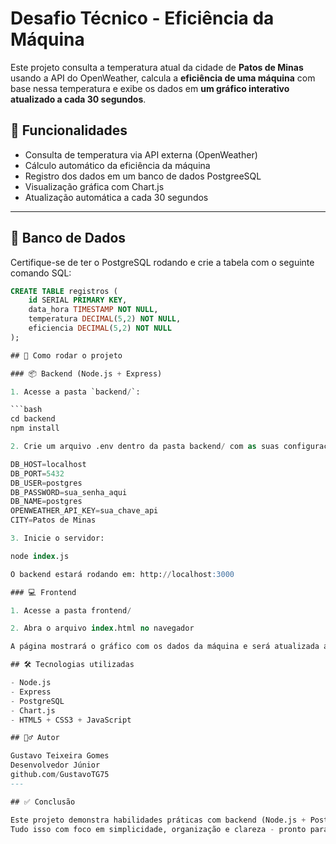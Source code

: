 # Desafio Técnico - Eficiência da Máquina

Este projeto consulta a temperatura atual da cidade de **Patos de Minas** usando a API do OpenWeather, calcula a **eficiência de uma máquina** com base nessa temperatura e exibe os dados em **um gráfico interativo atualizado a cada 30 segundos**.

## 🔧 Funcionalidades

- Consulta de temperatura via API externa (OpenWeather)
- Cálculo automático da eficiência da máquina
- Registro dos dados em um banco de dados PostgreeSQL
- Visualização gráfica com Chart.js
- Atualização automática a cada 30 segundos

---

## 🧱 Banco de Dados

Certifique-se de ter o PostgreSQL rodando e crie a tabela com o seguinte comando SQL:

```sql
CREATE TABLE registros (
    id SERIAL PRIMARY KEY,
    data_hora TIMESTAMP NOT NULL,
    temperatura DECIMAL(5,2) NOT NULL,
    eficiencia DECIMAL(5,2) NOT NULL
);

## 🚀 Como rodar o projeto

### 📦 Backend (Node.js + Express)

1. Acesse a pasta `backend/`:

```bash
cd backend
npm install

2. Crie um arquivo .env dentro da pasta backend/ com as suas configurações:

DB_HOST=localhost
DB_PORT=5432
DB_USER=postgres
DB_PASSWORD=sua_senha_aqui
DB_NAME=postgres
OPENWEATHER_API_KEY=sua_chave_api
CITY=Patos de Minas

3. Inicie o servidor:

node index.js

O backend estará rodando em: http://localhost:3000

### 💻 Frontend

1. Acesse a pasta frontend/

2. Abra o arquivo index.html no navegador

A página mostrará o gráfico com os dados da máquina e será atualizada automaticamente a cada 30 segundos.

## 🛠️ Tecnologias utilizadas

- Node.js
- Express
- PostgreSQL
- Chart.js
- HTML5 + CSS3 + JavaScript

## 🙋‍♂️ Autor

Gustavo Teixeira Gomes
Desenvolvedor Júnior
github.com/GustavoTG75
---

## ✅ Conclusão

Este projeto demonstra habilidades práticas com backend (Node.js + PostgreSQL), integração com APIs externas e visualização de dados em tempo real com frontend puro.
Tudo isso com foco em simplicidade, organização e clareza - pronto para ser usado e avaliado com facilidade.